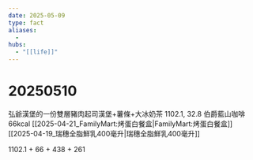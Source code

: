 ```yaml
---
date: 2025-05-09
type: fact
aliases:
  -
hubs:
  - "[[life]]"
---
```


# 20250510

弘爺漢堡的一份雙層豬肉起司漢堡+薯條+大冰奶茶 1102.1, 32.8
伯爵藍山咖啡 66kcal
[[2025-04-21_FamilyMart:烤蛋白餐盒|FamilyMart:烤蛋白餐盒]]
[[2025-04-19_瑞穗全脂鮮乳400毫升|瑞穗全脂鮮乳400毫升]]

1102.1 + 66 + 438 + 261

